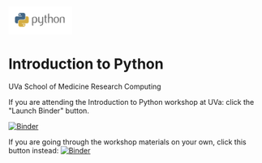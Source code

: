 <img src="images/python-logo-master.png" style="width:25%;height:25%"></img>

# Introduction to Python

UVa School of Medicine Research Computing

If you are attending the Introduction to Python workshop at UVa: click the "Launch Binder" button.

[![Binder](https://mybinder.org/badge.svg)](https://mybinder.org/v2/gh/uvasomrc/intro-python/master?filepath=Intro_Python-Blank.ipynb)

If you are going through the workshop materials on your own, click this button instead: [![Binder](https://mybinder.org/badge.svg)](https://mybinder.org/v2/gh/uvasomrc/intro-python/master?filepath=Intro_Python.ipynb)
